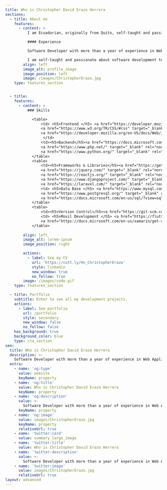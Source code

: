 ```yaml
---
title: Who is Christopher David Erazo Herrera
sections:
  - title: About me
    features:
      - content: >
          I am Ecuadorian, originally from Quito, self-taught and passionate about software development technologies, who likes to continue discovering new things, Currently, I am enhancing my knowledge and skills in Python JavaScript and React on [Platzi.com](http://platzi.com).

          #### Experience

          Software Developer with more than a year of experience in Web Application Development. I have participated in the development of mobile applications with Xamarin.Forms and some web applications using technologies such as PHP, Laravel, ASP.NET Framework and Core with MVC. Prior to this, I gained experience in the area of Customer Service and Sales where you can develop skills such as working under pressure, teamwork, good attitude and proactivity. 

          I am self-taught and passionate about software development technologies who likes to keep discovering new things. My purpose is to continue growing professionally and gain experience within a great Software Development Startup.
        align: left
        image_alt: profile_image
        image_position: left
        image: /images/ChristopherErazo.jpg
    type: features_section


  - title:
    features:
      - content: >
          ### Skills

            <table>
                <td> <h5>Frontend </h5> <a href="https://developer.mozilla.org/en-US/docs/Glossary/HTML5" target="_blank" rel="noreferrer"><img src="https://raw.githubusercontent.com/danielcranney/readme-generator/main/public/icons/skills/html5-colored.svg" width="48" height="48" alt="HTML5" /></a>
                <a href="https://www.w3.org/TR/CSS/#css" target="_blank" rel="noreferrer"><img src="https://raw.githubusercontent.com/danielcranney/readme-generator/main/public/icons/skills/css3-colored.svg" width="48" height="48" alt="CSS3" /></a>
                <a href="https://developer.mozilla.org/en-US/docs/Web/JavaScript" target="_blank" rel="noreferrer"><img src="https://raw.githubusercontent.com/danielcranney/readme-generator/main/public/icons/skills/javascript-colored.svg" width="48" height="48" alt="Javascript" /></a>
                 </td>
                <td><h5>Backend</h5><a href="https://docs.microsoft.com/en-us/dotnet/csharp/" target="_blank" rel="noreferrer"><img src="https://raw.githubusercontent.com/danielcranney/readme-generator/main/public/icons/skills/csharp-colored.svg" width="48" height="48" alt="C#" /></a>
                <a href="https://www.php.net/" target="_blank" rel="noreferrer"><img src="https://raw.githubusercontent.com/danielcranney/readme-generator/main/public/icons/skills/php-colored.svg" width="48" height="48" alt="PHP" /></a>
                <a href="https://www.python.org/" target="_blank" rel="noreferrer"><img src="https://raw.githubusercontent.com/danielcranney/readme-generator/main/public/icons/skills/python-colored.svg" width="48" height="48" alt="Python" /></a></td>
            </table>
            <table>
                <td><h5>Frameworks & Libraries</h5><a href="https://getbootstrap.com/" target="_blank" rel="noreferrer"><img src="https://raw.githubusercontent.com/danielcranney/readme-generator/main/public/icons/skills/bootstrap-colored.svg" width="48" height="48" alt="Bootstrap" /></a>
                <a href="https://jquery.com/" target="_blank" rel="noreferrer"><img src="https://raw.githubusercontent.com/danielcranney/readme-generator/main/public/icons/skills/jquery-colored.svg" width="48" height="48" alt="JQuery" /></a>
                <a href="https://reactjs.org/" target="_blank" rel="noreferrer"><img src="https://raw.githubusercontent.com/danielcranney/readme-generator/main/public/icons/skills/react-colored.svg" width="48" height="48" alt="React" /></a><a href="https://dotnet.microsoft.com/en-us/" target="_blank" rel="noreferrer"><img src="https://raw.githubusercontent.com/danielcranney/readme-generator/main/public/icons/skills/dot-net-colored.svg" width="48" height="48" alt=".NET" /></a>
                <a href="https://www.djangoproject.com/" target="_blank" rel="noreferrer"><img src="https://raw.githubusercontent.com/danielcranney/readme-generator/main/public/icons/skills/django-colored.svg" width="48" height="48" alt="Django" /></a>
                <a href="https://laravel.com/" target="_blank" rel="noreferrer"><img src="https://raw.githubusercontent.com/danielcranney/readme-generator/main/public/icons/skills/laravel-colored.svg" width="48" height="48" alt="Lavarel" /></a></td>
                <td> <h5>Data Base </h5> <a href="https://www.mysql.com/" target="_blank" rel="noreferrer"><img src="https://raw.githubusercontent.com/danielcranney/readme-generator/main/public/icons/skills/mysql-colored.svg" width="48" height="48" alt="MySQL" /></a>
                <a href="https://www.postgresql.org/" target="_blank" rel="noreferrer"><img src="https://raw.githubusercontent.com/danielcranney/readme-generator/main/public/icons/skills/postgresql-colored.svg" width="48" height="48" alt="PostgreSQL" /></a>
                <a href="https://docs.microsoft.com/en-us/sql/?view=sql-server-ver16" target="_blank" rel="noreferrer"><img src="/icons/sql-server.svg" width="48" height="48" alt="SQL-Server" /></a> </td>
            </table>
            <table>
                <td><h5>Version Control</h5><a href="https://git-scm.com/doc" target="_blank" rel="noreferrer"><img src="/icons/git.svg" width="48" height="48" alt="Git" /></a> <a href="https://docs.github.com/es" target="_blank" rel="noreferrer"><img src="/icons/github.svg" width="48" height="48" alt="GitHub" /></a></td>
                <td> <h5>Movil Development </h5> <a href="https://flutter.dev/" target="_blank" rel="noreferrer"><img src="https://raw.githubusercontent.com/danielcranney/readme-generator/main/public/icons/skills/flutter-colored.svg" width="48" height="48" alt="Flutter" /></a>
                <a href="https://docs.microsoft.com/en-us/xamarin/get-started/what-is-xamarin-forms" target="_blank" rel="noreferrer"><img src="/icons/xamarin.svg" width="48" height="48" alt="xamarin" /></a></td>
            </table>
            
        align: left
        image_alt: lorem-ipsum
        image_position: right

        actions:
          - label: See my CV
            url: 'https://cutt.ly/Hv_ChristopherErazo'
            style: linkedin
            new_window: true
            no_follow: true
        image: /images/code.gif
    type: features_section

  - title: Portfolio
    subtitle: Enter to see all my development projects.
    actions:
      - label: See portfolio
        url: /portfolio
        style: secondary
        new_window: false
        no_follow: false
    has_background: true
    background_color: blue
    type: cta_section
seo:
  title: Who is Christopher David Erazo Herrera
  description: >-
    Software Developer with more than a year of experience in Web Application Development. I have participated in the development of mobile...
  extra:
    - name: 'og:type'
      value: website
      keyName: property
    - name: 'og:title'
      value: Who is Christopher David Erazo Herrera
      keyName: property
    - name: 'og:description'
      value: >-
        Software Developer with more than a year of experience in Web Application Development. I have participated in the development of mobile...
      keyName: property
    - name: 'og:image'
      value: images/ChristopherErazo.jpg
      keyName: property
      relativeUrl: true
    - name: 'twitter:card'
      value: summary_large_image
    - name: 'twitter:title'
      value: Who is Christopher David Erazo Herrera
    - name: 'twitter:description'
      value: >-
        Software Developer with more than a year of experience in Web Application Development. I have participated in the development of mobile...
    - name: 'twitter:image'
      value: images/ChristopherErazo.jpg
      relativeUrl: true
layout: advanced
---
```

  
